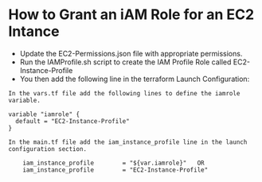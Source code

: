 #    How to Grant an iAM Role for an EC2 Intance
- Update the EC2-Permissions.json file with appropriate permissions.
- Run the IAMProfile.sh script to create the IAM Profile Role called EC2-Instance-Profile
- You then add the following line in the terraform Launch Configuration:   
```
In the vars.tf file add the following lines to define the iamrole variable.

variable "iamrole" {   
  default = "EC2-Instance-Profile"   
}   
  
In the main.tf file add the iam_instance_profile line in the launch configuration section.

    iam_instance_profile        = "${var.iamrole}"   OR
    iam_instance_profile        = "EC2-Instance-Profile"   
```
